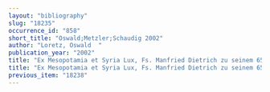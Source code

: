 ```yaml
---
layout: "bibliography"
slug: "18235"
occurrence_id: "858"
short_title: "Oswald;Metzler;Schaudig 2002"
author: "Loretz, Oswald  "
publication_year: "2002"
title: "Ex Mesopotamia et Syria Lux, Fs. Manfried Dietrich zu seinem 65. Geburtstag, AOAT 281 (Münster)"
title: "Ex Mesopotamia et Syria Lux, Fs. Manfried Dietrich zu seinem 65. Geburtstag, AOAT 281 (Münster)"
previous_item: "18238"
---
```

